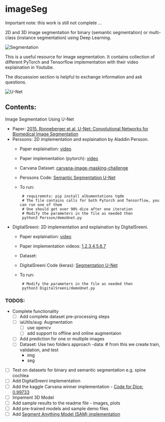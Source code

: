 # imageSeg

Important note: this work is still not complete ...

2D and 3D image segmentation for binary (semantic segmentation) or multi-class (instance segmentation) using Deep Learning.

![Segmentation](https://miro.medium.com/v2/resize:fit:828/format:webp/0*QeOs5RvXlkbDkLOy.png "Image Segmentation")


This is a useful resource for image segmentation. It contains collection of different PyTorch and Tensorflow implementation with their video explaination in Youtube.  

The discuession section is helpful to exchange information and ask questions. 

![U-Net](https://lmb.informatik.uni-freiburg.de/people/ronneber/u-net/u-net-architecture.png "U-Net Structure")


## Contents:

Image Segmentation Using U-Net

  - Paper: [2015, Ronneberger et al, U-Net: Convolutional Networks for Biomedical Image Segmentation](https://arxiv.org/abs/1505.04597)
  - Perssons: 2D implementation and explaination by Aladdin Persson.
    - Paper explaination: [video](https://youtu.be/oLvmLJkmXuc?si=k-aJ1UtrEr8qu-hj)
    - Paper implementation (pytorch): [video](https://youtu.be/IHq1t7NxS8k?si=cd-9x6pnHLFMCdgg)    
    - Carvana Dataset: [carvana-image-masking-challenge](https://www.kaggle.com/c/carvana-image-masking-challenge)
    - Perssons Code: [Semantic Segmentation U-Net](https://github.com/aladdinpersson/Machine-Learning-Collection/tree/master/ML/Pytorch/image_segmentation/semantic_segmentation_unet)
    - To run:

           # requiremnts: pip install albumentations tqdm  
           # The file contains calls for both Pytorch and Tensorflow, you can run one of them
           # One should get over 90% dice after one iteration
           # Modify the parameters in the file as needed then     
           python3 Persson/demoUnet.py 

  - DigitalSreeni: 2D implementation and explaination by DigitalSreeni.
    - Paper explaination: [video](https://youtu.be/azM57JuQpQI?si=bHNzo8a-NFLbXRn1)
    - Paper implementation videos: [1](https://youtu.be/azM57JuQpQI?si=d85pKOlDoJPcasmF),[2](https://youtu.be/68HR_eyzk00?si=ND08rdEAWQzf9lM2),[3](https://www.youtube.com/watch?v=sb0uglcqO2Y&list=PLZsOBAyNTZwbR08R959iCvYT3qzhxvGOE&index=3),[4](https://www.youtube.com/watch?v=0kiroPnV1tM&list=PLZsOBAyNTZwbR08R959iCvYT3qzhxvGOE&index=4),[5](https://www.youtube.com/watch?v=cUHPL_dk17E&list=PLZsOBAyNTZwbR08R959iCvYT3qzhxvGOE&index=5),[6](https://www.youtube.com/watch?v=RaswBvMnFxk&list=PLZsOBAyNTZwbR08R959iCvYT3qzhxvGOE&index=6),[7](https://www.youtube.com/watch?v=J_XSd_u_Yew&list=PLZsOBAyNTZwbR08R959iCvYT3qzhxvGOE&index=8)
    - Dataset: 
    - DigitalSreeni Code (keras): [Segmentation U-Net](https://github.com/bnsreenu/python_for_microscopists/blob/master/074-Defining%20U-net%20in%20Python%20using%20Keras.py)
    - To run:

           # Modify the parameters in the file as needed then     
           python3 DigitalSreeni/demoUnet.py 

### TODOS:

  - Complete functionality
    - [ ] Add complete dataset pre-processing steps    
    - [ ] iaUtils/aug: Augmentation
        - [ ] use opencv 
        - [ ] add support to offline and online augmentaion
    - [ ] Add prediction for one or multiple images
    - [ ] Dataset: Use two folders approach
        -data: # from this we create train, validation, and test
        - img
        - seg
  - [ ] Test on datasets for binary and semantic segmentation e.g. spine cochlea 
  - [ ] Add DigitalSreeni implementation
  - [ ] Add the kaggle Carvana winner implementation
        - [Code for Dice: 0.99733](https://github.com/asanakoy/kaggle_carvana_segmentation)
  - [ ] Impement 3D Model
  - [ ] Add sample results to the readme file 
        - images, plots 
  - [ ] Add pre-trained models and sample demo files
- [ ] Add [Segment Anything Model (SAM) implementation](https://www.youtube.com/watch?v=83tnWs_YBRQ)
